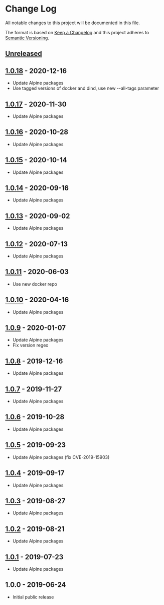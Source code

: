 # Change Log
All notable changes to this project will be documented in this file.

The format is based on [Keep a Changelog](http://keepachangelog.com/)
and this project adheres to [Semantic Versioning](http://semver.org/).

## [Unreleased]

## [1.0.18] - 2020-12-16
- Update Alpine packages
- Use tagged versions of docker and dind, use new --all-tags parameter

## [1.0.17] - 2020-11-30
- Update Alpine packages

## [1.0.16] - 2020-10-28
- Update Alpine packages

## [1.0.15] - 2020-10-14
- Update Alpine packages

## [1.0.14] - 2020-09-16
- Update Alpine packages

## [1.0.13] - 2020-09-02
- Update Alpine packages

## [1.0.12] - 2020-07-13
- Update Alpine packages

## [1.0.11] - 2020-06-03
- Use new docker repo

## [1.0.10] - 2020-04-16
- Update Alpine packages

## [1.0.9] - 2020-01-07
- Update Alpine packages
- Fix version regex

## [1.0.8] - 2019-12-16
- Update Alpine packages

## [1.0.7] - 2019-11-27
- Update Alpine packages

## [1.0.6] - 2019-10-28
- Update Alpine packages

## [1.0.5] - 2019-09-23
- Update Alpine packages (fix CVE-2019-15903)

## [1.0.4] - 2019-09-17
- Update Alpine packages

## [1.0.3] - 2019-08-27
- Update Alpine packages

## [1.0.2] - 2019-08-21
- Update Alpine packages

## [1.0.1] - 2019-07-23
- Update Alpine packages

## 1.0.0 - 2019-06-24
- Initial public release

[Unreleased]:  https://github.com/gmitirol/alpine310/compare/1.0.18...HEAD
[1.0.18]: https://github.com/gmitirol/alpine310/compare/1.0.17...1.0.18
[1.0.17]: https://github.com/gmitirol/alpine310/compare/1.0.16...1.0.17
[1.0.16]: https://github.com/gmitirol/alpine310/compare/1.0.15...1.0.16
[1.0.15]: https://github.com/gmitirol/alpine310/compare/1.0.14...1.0.15
[1.0.14]: https://github.com/gmitirol/alpine310/compare/1.0.13...1.0.14
[1.0.13]: https://github.com/gmitirol/alpine310/compare/1.0.12...1.0.13
[1.0.12]: https://github.com/gmitirol/alpine310/compare/1.0.11...1.0.12
[1.0.11]: https://github.com/gmitirol/alpine310/compare/1.0.10...1.0.11
[1.0.10]: https://github.com/gmitirol/alpine310/compare/1.0.9...1.0.10
[1.0.9]: https://github.com/gmitirol/alpine310/compare/1.0.8...1.0.9
[1.0.8]: https://github.com/gmitirol/alpine310/compare/1.0.7...1.0.8
[1.0.7]: https://github.com/gmitirol/alpine310/compare/1.0.6...1.0.7
[1.0.6]: https://github.com/gmitirol/alpine310/compare/1.0.5...1.0.6
[1.0.5]: https://github.com/gmitirol/alpine310/compare/1.0.4...1.0.5
[1.0.4]: https://github.com/gmitirol/alpine310/compare/1.0.3...1.0.4
[1.0.3]: https://github.com/gmitirol/alpine310/compare/1.0.2...1.0.3
[1.0.2]: https://github.com/gmitirol/alpine310/compare/1.0.1...1.0.2
[1.0.1]: https://github.com/gmitirol/alpine310/compare/1.0.0...1.0.1
